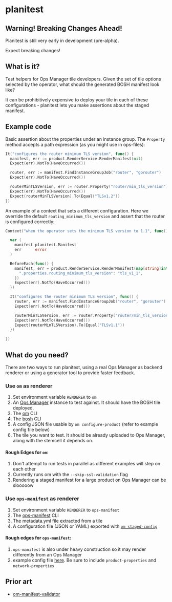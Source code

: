 # planitest

## Warning! Breaking Changes Ahead!

Planitest is still very early in development (pre-alpha).

Expect breaking changes!

## What is it?

Test helpers for Ops Manager tile developers. Given the set of tile options selected by the operator, what should the generated BOSH manifest look like?

It can be prohibitively expensive to deploy your tile in each of these configurations - planitest lets you make assertions about the staged manifest.

## Example code

Basic assertion about the properties under an instance group. The `Property` method accepts a path expression (as you might use in ops-files):

```go
It("configures the router minimum TLS version", func() {
  manifest, err := product.RenderService.RenderManifest(nil)
  Expect(err).NotTo(HaveOccurred())

  router, err := manifest.FindInstanceGroupJob("router", "gorouter")
  Expect(err).NotTo(HaveOccurred())

  routerMinTLSVersion, err := router.Property("router/min_tls_version")
  Expect(err).NotTo(HaveOccurred())
  Expect(routerMinTLSVersion).To(Equal("TLSv1.2"))
})
```

An example of a context that sets a different configuration. Here we override the default `routing_minimum_tls_version` and assert that the router is configured correctly:

```go
Context("when the operator sets the minimum TLS version to 1.1", func() {

  var (
    manifest planitest.Manifest
    err      error
  )

  BeforeEach(func() {
    manifest, err = product.RenderService.RenderManifest(map[string]interface{}{
      ".properties.routing_minimum_tls_version": "tls_v1_1",
    })
    Expect(err).NotTo(HaveOccurred())
  })

  It("configures the router minimum TLS version", func() {
    router, err := manifest.FindInstanceGroupJob("router", "gorouter")
    Expect(err).NotTo(HaveOccurred())

    routerMinTLSVersion, err := router.Property("router/min_tls_version")
    Expect(err).NotTo(HaveOccurred())
    Expect(routerMinTLSVersion).To(Equal("TLSv1.1"))
  })

})
```

## What do you need?

There are two ways to run planitest, using a real Ops Manager as backend
renderer or using a generator tool to provide faster feedback.

### Use `om` as renderer
1. Set environment variable `RENDERER` to `om`
1. An [Ops Manager](https://docs.pivotal.io/pivotalcf/1-12/customizing/) instance to test against. It should have the BOSH tile deployed.
1. The [om](https://github.com/pivotal-cf/om) CLI
1. The [bosh](https://bosh.io/docs/cli-v2.html#install) CLI
1. A config JSON file usable by `om configure-product` (refer to example config file below)
1. The tile you want to test. It should be already uploaded to Ops Manager, along with the stemcell it depends on.
#### Rough Edges for `om`:
1. Don't attempt to run tests in parallel as different examples will step on each other
1. Currently runs om with the `--skip-ssl-validation` flag
1. Rendering a staged manifest for a large product on Ops Manager can be slooooow


### Use `ops-manifest` as renderer
1. Set environment variable `RENDERER` to `ops-manifest`
1. The [ops-manifest](https://github.com/pivotal-cf/ops-manifest) CLI
1. The metadata.yml file extracted from a tile
1. A configuration file (JSON or YAML) exported with [`om staged-config`](https://github.com/pivotal-cf/om/blob/master/docs/staged-config/README.md)
#### Rough edges for `ops-manifest`:
1. `ops-manifest` is also under heavy construction so it may render differently
   from an Ops Manager
1. example config file [here](https://github.com/pivotal-cf/p-runtime/blob/c39892693750464d1655761969398dbad2ce6d14/test/manifest/config.json). Be sure to include `product-properties` and `network-properties`

## Prior art

* [om-manifest-validator](https://github.com/pivotal-cf-experimental/om-manifest-validator)
